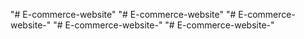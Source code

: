 "# E-commerce-website" 
"# E-commerce-website" 
"# E-commerce-website-" 
"# E-commerce-website-" 
"# E-commerce-website-" 
